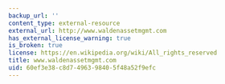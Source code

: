```yaml
---
backup_url: ''
content_type: external-resource
external_url: http://www.waldenassetmgmt.com
has_external_license_warning: true
is_broken: true
license: https://en.wikipedia.org/wiki/All_rights_reserved
title: www.waldenassetmgmt.com
uid: 60ef3e38-c8d7-4963-9840-5f48a52f9efc
---
```

